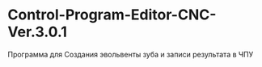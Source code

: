 # Control-Program-Editor-CNC-Ver.3.0.1
Программа для Создания эвольвенты зуба  и записи результата в ЧПУ 
